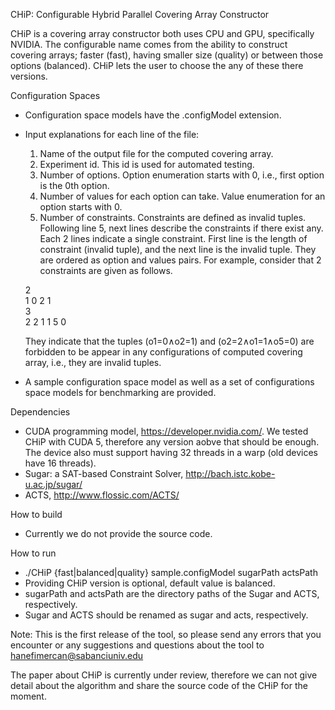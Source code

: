 
CHiP: Configurable Hybrid Parallel Covering Array Constructor

CHiP is a covering array constructor both uses CPU and GPU, specifically NVIDIA. The configurable name comes from the ability to construct covering arrays; faster (fast), having smaller size (quality) or between those options (balanced). CHiP lets the user to choose the any of these there versions. 

Configuration Spaces
* Configuration space models have the .configModel extension.
* Input explanations for each line of the file:
  1) Name of the output file for the computed covering array.
  2) Experiment id. This id is used for automated testing. 
  3) Number of options. Option enumeration starts with 0, i.e., first option is the 0th option.
  4) Number of values for each option can take. Value enumeration for an option starts with 0.
  5) Number of constraints. Constraints are defined as invalid tuples.    
  Following line 5, next lines describe the constraints if there exist any. Each 2 lines indicate a single constraint. First line is the length of constraint (invalid tuple), and the next line is the invalid tuple. They are ordered as option and values pairs. For example, consider that 2 constraints are given as follows.

  2  
  1 0 2 1  
  3  
  2 2 1 1 5 0  
  
  They indicate that the tuples (o1=0∧o2=1) and (o2=2∧o1=1∧o5=0) are forbidden to be appear in any configurations of computed covering array, i.e., they are invalid tuples.

* A sample configuration space model as well as a set of configurations space models for benchmarking are provided.

Dependencies
* CUDA programming model, https://developer.nvidia.com/. We tested CHiP with CUDA 5, therefore any version aobve that should be enough. The device also must support having 32 threads in a warp (old devices have 16 threads).
* Sugar: a SAT-based Constraint Solver, http://bach.istc.kobe-u.ac.jp/sugar/
* ACTS, http://www.flossic.com/ACTS/
  
How to build
* Currently we do not provide the source code.

How to run
* ./CHiP {fast|balanced|quality} sample.configModel sugarPath actsPath
* Providing CHiP version is optional, default value is balanced.
* sugarPath and actsPath are the directory paths of the Sugar and ACTS, respectively.
* Sugar and ACTS should be renamed as sugar and acts, respectively.

Note: This is the first release of the tool, so please send any errors that you encounter or any suggestions and questions about the tool to hanefimercan@sabanciuniv.edu

The paper about CHiP is currently under review, therefore we can not give detail about the algorithm and share the source code of the CHiP for the moment.
